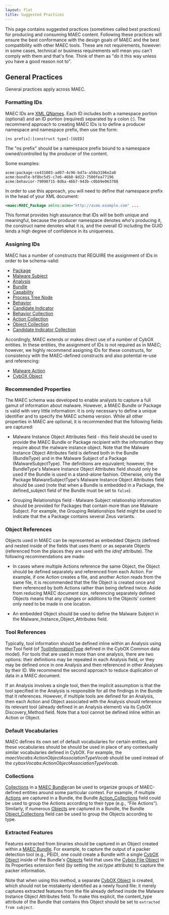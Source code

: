 ```yaml
---
layout: flat
title: Suggested Practices
---
```


This page contains suggested practices (sometimes called best practices) for producing and consuming MAEC content. Following these practices will ensure the best conformance with the design goals of MAEC and the best compatibility with other MAEC tools. These are not requirements, however: in some cases, technical or business requirements will mean you can't comply with them and that's fine. Think of them as "do it this way unless you have a good reason not to".

## General Practices

General practices apply across MAEC.

### Formatting IDs

MAEC IDs are [XML QNames](http://en.wikipedia.org/wiki/QName). Each ID includes both a namespace portion (optional) and an ID portion (required) separated by a colon (:). The recommend approach to creating MAEC IDs is to define a producer namespace and namespace prefix, then use the form:

`[ns prefix]:[construct type]-[GUID]`

The "ns prefix" should be a namespace prefix bound to a namespace owned/controlled by the producer of the content.

Some examples:

    acme:package-ce431003-ad07-4c96-bd7a-a50a3196e2a0
    acme:bundle-bf8bc5d5-c7e6-46b0-8d22-7500fea77196
    acme:behavior-79090715-8d6a-46b7-943b-c0bb9e063788

In order to use this approach, you will need to define that namespace prefix in the head of your XML document:

```xml
<maec:MAEC_Package xmlns:acme="http://acme.example.com" ...
```

This format provides high assurance that IDs will be both unique and meaningful, because the producer namespace denotes who's producing it, the construct name denotes what it is, and the overall ID including the GUID lends a high degree of confidence in its uniqueness.

### Assigning IDs

MAEC has a number of constructs that REQUIRE the assignment of IDs in order to be schema-valid:

* [Package](/data-model/{{site.current_version}}/maecPackage/PackageType)
* [Malware Subject](/data-model/{{site.current_version}}/maecPackage/MalwareSubjectType)
* [Analysis](/data-model/{{site.current_version}}/maecPackage/AnalysisType)
* [Bundle](/data-model/{{site.current_version}}/maecBundle/BundleType)
* [Capability](/data-model/{{site.current_version}}/maecBundle/CapabilityType)
* [Process Tree Node](/data-model/{{site.current_version}}/maecBundle/ProcessTreeNodeType)
* [Behavior](/data-model/{{site.current_version}}/maecBundle/BehaviorType)
* [Candidate Indicator](/data-model/{{site.current_version}}/maecBundle/CandidateIndicatorType)
* [Behavior Collection](/data-model/{{site.current_version}}/maecBundle/BehaviorCollectionType)
* [Action Collection](/data-model/{{site.current_version}}/maecBundle/ActionCollectionType)
* [Object Collection](/data-model/{{site.current_version}}/maecBundle/ObjectCollectionType)
* [Candidate Indicator Collection](/data-model/{{site.current_version}}/maecBundle/CandidateIndicatorCollectionType)

Accordingly, MAEC extends or makes direct use of a number of CybOX entities. In these entities, the assignment of IDs is not required as in MAEC; however, we highly recommend assigning IDs for these constructs, for consistency with the MAEC-defined constructs and also potential re-use and referencing:

* [Malware Action](/data-model/{{site.current_version}}/maecBundle/MalwareActionType)
* [CybOX Object](/data-model/{{site.current_version}}/cybox/ObjectType)

### Recommended Properties

The MAEC schema was developed to enable analysts to capture a full gamut of information about malware. However, a MAEC Bundle or Package is valid with very little information: it is only necessary to define a unique identifier and to specify the MAEC schema version. While all other properties in MAEC are optional, it is recommended that the following fields are captured:

* Malware Instance Object Attributes field - this field should be used to provide the MAEC Bundle or Package recipient with the information they require about the malware instance object. Note that the Malware Instance Object Attributes field is defined both in the Bundle (BundleType) and in the Malware Subject of a Package (MalwareSubjectType).  The definitions are equivalent; however, the BundleType's Malware Instance Object Attributes field should only be used if the Bundle is used in a stand-alone fashion.  Otherwise, only the Package MalwareSubjectType's Malware Instance Object Attributes field should be used (note that when a Bundle is embedded in a Package, the defined_subject field of the Bundle must be set to `false`).

* Grouping Relationships field - Malware Subject relationship information should be provided for Packages that contain more than one Malware Subject. For example, the Grouping Relationships field might be used to indicate that the a Package contains several Zeus variants.

### Object References
Objects used in MAEC can be represented as embedded Objects (defined and nested inside of the fields that uses them) or as separate Objects (referenced from the places they are used with the *idref* attribute).  The following recommendations are made:

* In cases where multiple Actions reference the same Object, the Object should be defined separately and referenced from each Action. For example, if one Action creates a file, and another Action reads from the same file, it is recommended that the file Object is created once and then referenced by both Actions rather than being defined twice. Aside from reducing MAEC document size, referencing separately defined Objects means that any changes or additions to the Objects' content only need to be made in one location.

* An embedded Object should be used to define the Malware Subject in the Malware_Instance_Object_Attributes field.

### Tool References

Typically, tool information should be defined inline within an Analysis using the Tool field (of [ToolInformationType](/data-model/{{site.current_version}}/cyboxCommon/ToolInformationType) defined in the CybOX Common data model).  For tools that are used in more than one analysis, there are two options: their definitions may be repeated in each Analysis field, or they may be defined once in one Analysis and then referenced in other Analyses by their ID.  We recommend the second approach to reduce duplication of data in a MAEC document.

If an Analysis involves a single tool, then the implicit assumption is that the tool specified in the Analysis is responsible for all the findings in the Bundle that it references. However, if multiple tools are defined for an Analysis, then each Action and Object associated with the Analysis should reference its relevant tool (already defined in an Analysis element) via its CybOX Discovery_Method field.  Note that a tool cannot be defined inline within an Action or Object.

### Default Vocabularies

MAEC defines its own set of default vocabularies for certain entities, and these vocabularies should be should be used in place of any contextually similar vocabularies defined in CybOX. For example, the *maecVocabs:ActionObjectAssociationTypeVocab* should be used instead of the *cyboxVocabs:ActionObjectAssociationTypeVocab*.

### Collections

[Collections](/data-model/{{site.current_version}}/maecBundle/CollectionsType) in a [MAEC Bundle](/data-model/{{site.current_version}}/maecBundle/BundleType)can be used to organize groups of MAEC-defined entities around some particular context. For example, if multiple [Actions](/data-model/{{site.current_version}}/maecBundle/MalwareActionType) are captured in a Bundle, the Bundle [Action_Collections](/data-model/{{site.current_version}}/maecBundle/ActionCollectionListType) field could be used to group the Actions according to their type (e.g., “File Actions”). Similarly, if numerous [Objects](/data-model/{{site.current_version}}/cybox/ObjectType) are captured in a Bundle, the Bundle [Object_Collections](/data-model/{{site.current_version}}/maecBundle/ObjectCollectionListType) field can be used to group the Objects according to type.  

### Extracted Features
Features extracted from binaries should be captured in an Object created within a [MAEC Bundle](/data-model/{{site.current_version}}/maecBundle/BundleType).  For example, to capture the output of a packer detection tool (e.g., PEiD), one could create a Bundle with a single [CybOX Object](/data-model/{{site.current_version}}/cybox/ObjectType) inside of the Bundle's [Objects](/data-model/{{site.current_version}}/maecBundle/ObjectListType) field that uses the [Cybox File Object](/data-model/{{site.current_version}}/FileObj/FileObjectType) in its Properties extension field (by setting the *xsi:type* attribute) to capture the packer information. 

Note that when using this method, a separate [CybOX Object](/data-model/{{site.current_version}}/cybox/ObjectType) is created, which should not be mistakenly identified as a newly found file: it merely captures extracted features from the file already defined inside the Malware Instance Object Attributes field. To make this explicit, the content_type attribute of the Bundle that contains this Object should be set to `extracted from subject`.
